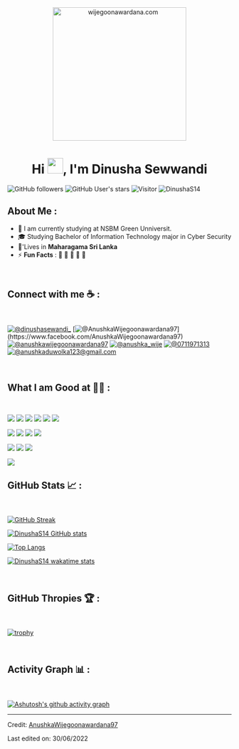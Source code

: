<div align="center" width="50">
    <img alt="wijegoonawardana.com" src="./assets/oh hi there.png" width="300"/>
</div>
<h1 align="center">Hi <img src="https://media.giphy.com/media/hvRJCLFzcasrR4ia7z/giphy.gif" width="35">, I'm Dinusha Sewwandi</h1>

![GitHub followers](https://img.shields.io/github/followers/DinushaS14?style=social)
![GitHub User's stars](https://img.shields.io/github/stars/DinushaS14?style=social)
![Visitor](https://visitor-badge.laobi.icu/badge?page_id=DinushaS14.repoName)
<img src="https://komarev.com/ghpvc/?username=DinushaS14" alt="DinushaS14" />


## About Me :

- 🏢 I am currently studying at NSBM Green Unniversit.
- 🎓 Studying Bachelor of Information Technology major in Cyber Security
- 🏡'Lives in **Maharagama Sri Lanka**
- ⚡ **Fun Facts** : 🍕 🏉 🏏 🎥 🚞

<br>

## Connect with me ☕ :

<br>

[![@dinushasewandi_](https://img.icons8.com/fluency/48/000000/instagram-new.png "@dinushasewandi_")](https://www.instagram.com/dinushasewwandi_/#) [![@AnushkaWijegoonawardana97](https://web.facebook.com/profile.php?id=100086070984480"@AnushkaWijegoonawardana97")](https://www.facebook.com/AnushkaWijegoonawardana97) [![@anushkawijegoonawardana97](https://img.icons8.com/fluency/48/000000/linkedin.png "@anushkawijegoonawardana97")](https://www.linkedin.com/in/anushkawijegoonawardana97/) [![@anushka_wije](https://img.icons8.com/fluency/48/000000/twitter-squared.png "@anushka_wije")](https://twitter.com/anushka_wije) [![@0711971313](https://img.icons8.com/fluency/48/000000/phone-disconnected.png "@0711971313")](tel:0711971313) [![@anushkaduwolka123@gmail.com](https://img.icons8.com/fluency/48/000000/apple-mail.png "@anushkaduwolka123@gmail.com")](anushkaduwolka123@gmail.com)

<br>

## What I am Good at 🧑‍💻 :

<br>

<img src="https://img.icons8.com/color/48/000000/html-5--v1.png"/> <img src="https://img.icons8.com/color/48/000000/css3.png"/> <img src="https://img.icons8.com/color/48/000000/sass.png"/> <img src="https://img.icons8.com/color/48/000000/javascript--v1.png"/> <img src="https://img.icons8.com/office/48/000000/react.png"/> <img src="https://img.icons8.com/color/48/000000/nextjs.png"/>

<img src="https://img.icons8.com/color/48/000000/java-coffee-cup-logo--v1.png"/> <img src="https://img.icons8.com/officel/48/000000/php-logo.png"/> <img src="https://img.icons8.com/fluency/48/000000/laravel.png"/> <img src="https://img.icons8.com/fluency/48/000000/wordpress.png"/>

<img src="https://img.icons8.com/color/48/000000/mysql-logo.png"/> <img src="https://img.icons8.com/color/48/000000/mongodb.png"/> <img src="https://img.icons8.com/color/48/000000/firebase.png"/>

<img src="https://img.icons8.com/color/48/000000/npm.png"/>

<br>



## GitHub Stats 📈 :

<br>

[![GitHub Streak](https://github-readme-streak-stats.herokuapp.com?user=DinushaS14&theme=algolia&date_format=M%20j%5B%2C%20Y%5D)](https://git.io/streak-stats)

[![DinushaS14 GitHub stats](https://github-readme-stats.vercel.app/api?username=DinushaS14&theme=algolia)](https://github.com/DinushaS14/github-readme-stats)

[![Top Langs](https://github-readme-stats.vercel.app/api/top-langs/?username=DinushaS14&theme=algolia)](https://github.com/DinushaS14/github-readme-stats)

[![DinushaS14 wakatime stats](https://github-readme-stats.vercel.app/api/wakatime?username=YOUR_WAKATIME_USERNAME&theme=algolia)](https://github.com/DinushaS14/github-readme-stats)


<br>

## GitHub Thropies 🏆 :

<br>

[![trophy](https://github-profile-trophy.vercel.app/?username=AnushkaWijegoonawardana97)](https://github.com/AnushkaWijegoonawardana97/github-profile-trophy)

<br>

## Activity Graph 📊 :

<br>

[![Ashutosh's github activity graph](https://activity-graph.herokuapp.com/graph?username=AnushkaWijegoonawardana97&bg_color=000&color=fff&line=00E676&point=fff&hide_border=true)](https://github.com/ashutosh00710/github-readme-activity-graph)

---

Credit: [AnushkaWijegoonawardana97](https://github.com/AnushkaWijegoonawardana97)

Last edited on: 30/06/2022
